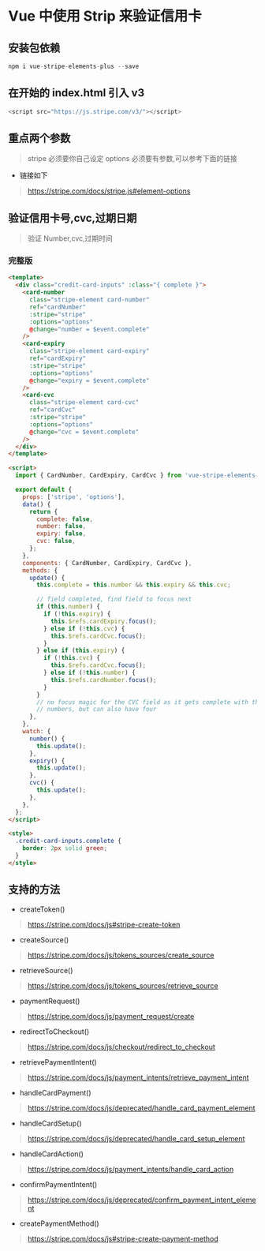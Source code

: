 # Vue 中使用 Strip 来验证信用卡

## 安装包依赖

```javascript
npm i vue-stripe-elements-plus --save
```

## 在开始的 index.html 引入 v3

```javascript
<script src="https://js.stripe.com/v3/"></script>
```

## 重点两个参数

> stripe 必须要你自己设定 options 必须要有参数,可以参考下面的链接

- 链接如下

> https://stripe.com/docs/stripe.js#element-options

## 验证信用卡号,cvc,过期日期

> 验证 Number,cvc,过期时间

### 完整版

```html
<template>
  <div class="credit-card-inputs" :class="{ complete }">
    <card-number
      class="stripe-element card-number"
      ref="cardNumber"
      :stripe="stripe"
      :options="options"
      @change="number = $event.complete"
    />
    <card-expiry
      class="stripe-element card-expiry"
      ref="cardExpiry"
      :stripe="stripe"
      :options="options"
      @change="expiry = $event.complete"
    />
    <card-cvc
      class="stripe-element card-cvc"
      ref="cardCvc"
      :stripe="stripe"
      :options="options"
      @change="cvc = $event.complete"
    />
  </div>
</template>

<script>
  import { CardNumber, CardExpiry, CardCvc } from 'vue-stripe-elements-plus';

  export default {
    props: ['stripe', 'options'],
    data() {
      return {
        complete: false,
        number: false,
        expiry: false,
        cvc: false,
      };
    },
    components: { CardNumber, CardExpiry, CardCvc },
    methods: {
      update() {
        this.complete = this.number && this.expiry && this.cvc;

        // field completed, find field to focus next
        if (this.number) {
          if (!this.expiry) {
            this.$refs.cardExpiry.focus();
          } else if (!this.cvc) {
            this.$refs.cardCvc.focus();
          }
        } else if (this.expiry) {
          if (!this.cvc) {
            this.$refs.cardCvc.focus();
          } else if (!this.number) {
            this.$refs.cardNumber.focus();
          }
        }
        // no focus magic for the CVC field as it gets complete with three
        // numbers, but can also have four
      },
    },
    watch: {
      number() {
        this.update();
      },
      expiry() {
        this.update();
      },
      cvc() {
        this.update();
      },
    },
  };
</script>

<style>
  .credit-card-inputs.complete {
    border: 2px solid green;
  }
</style>
```

## 支持的方法

- createToken()

> https://stripe.com/docs/js#stripe-create-token

- createSource()

> https://stripe.com/docs/js/tokens_sources/create_source

- retrieveSource()

> https://stripe.com/docs/js/tokens_sources/retrieve_source

- paymentRequest()

> https://stripe.com/docs/js/payment_request/create

- redirectToCheckout()

> https://stripe.com/docs/js/checkout/redirect_to_checkout

- retrievePaymentIntent()

> https://stripe.com/docs/js/payment_intents/retrieve_payment_intent

- handleCardPayment()

> https://stripe.com/docs/js/deprecated/handle_card_payment_element

- handleCardSetup()

> https://stripe.com/docs/js/deprecated/handle_card_setup_element

- handleCardAction()

> https://stripe.com/docs/js/payment_intents/handle_card_action

- confirmPaymentIntent()

> https://stripe.com/docs/js/deprecated/confirm_payment_intent_element

- createPaymentMethod()

> https://stripe.com/docs/js#stripe-create-payment-method
